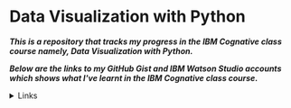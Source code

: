 # Data Visualization with Python

___This is a repository that tracks my progress in the IBM Cognative class course namely,  Data Visualization with Python.___

<!-- ___I have passed the IBM cognitive class with a mark of 100% to receive my badge and certificate which you can see below.___ -->
<!-- IBM badge                          |  IBM certificate
:---------------------------------:|:-------------------------:
![](DataAnalysisPython.png)   | ![](DataAnalysisPythonCertificate.png) -->

___Below are the links to my GitHub Gist and IBM Watson Studio accounts which shows what I've learnt in the IBM Cognative class course.___

<details>
        <summary>Links </summary>
        <p> Data Visualization : https://gist.github.com/785c30436b6bb002bca96dcdbec8e05e </p>
        <p> Area Plots, Histograms, and Bar Plots : https://gist.github.com/e8b1676e9f27586b27d6e3df72586057 </p>
        <p> Pie Charts, Box Plots, Scatter Plots, and Bubble Plots : https://gist.github.com/2f289b37e52fe1c96f43f782c9af2961 </p>
